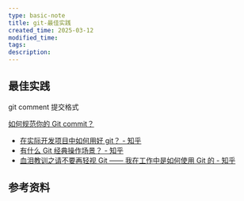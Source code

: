 ```yaml
---
type: basic-note
title: git-最佳实践
created_time: 2025-03-12
modified_time:
tags:
description:
---
```


## 最佳实践

git comment 提交格式

[如何规范你的 Git commit？](https://zhuanlan.zhihu.com/p/182553920)

- [在实际开发项目中如何用好 git？ - 知乎](https://www.zhihu.com/question/60110166/answer/2561561742)
- [有什么 Git 经典操作场景？ - 知乎](https://www.zhihu.com/question/577630603/answer/2837131423)
- [血泪教训之请不要再轻视 Git —— 我在工作中是如何使用 Git 的 - 知乎](https://zhuanlan.zhihu.com/p/250493093)

## 参考资料
